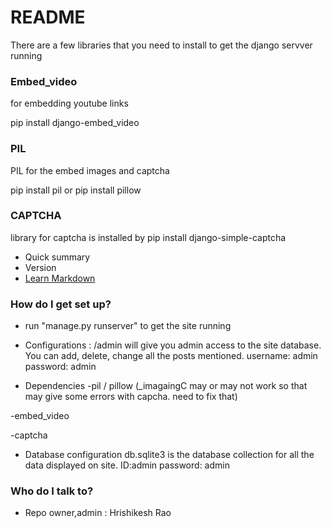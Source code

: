 # README #

There are a few libraries that you need to install to get the django servver running

### Embed_video ###
for embedding youtube links

pip install django-embed_video


### PIL ###
PIL for the embed images and captcha

pip install pil
or
pip install pillow

### CAPTCHA ###

library for captcha is installed by
pip install django-simple-captcha


* Quick summary
* Version
* [Learn Markdown](https://bitbucket.org/tutorials/markdowndemo)

### How do I get set up? ###

* run "manage.py runserver" to get the site running
* Configurations : /admin will give you admin access to the site database. You   can add, delete, change all the posts mentioned. 
username: admin
password: admin

* Dependencies
-pil / pillow (_imagaingC may or may not work so that may give some errors with capcha. need to fix that)

-embed_video

-captcha

* Database configuration
db.sqlite3 is the database collection for all the data displayed on site. ID:admin
password: admin

### Who do I talk to? ###

* Repo owner,admin : Hrishikesh Rao